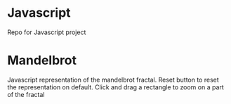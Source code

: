 Javascript
==========

Repo for Javascript project


Mandelbrot
==========

Javascript representation of the mandelbrot fractal.
Reset button to reset the representation on default.
Click and drag a rectangle to zoom on a part of the fractal
